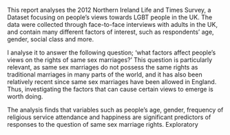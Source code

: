 This report analyses the 2012 Northern Ireland Life and Times Survey, a Dataset
focusing on people’s views towards LGBT people in the UK. The data were collected
through face-to-face interviews with adults in the UK, and contain many different
factors of interest, such as respondents’ age, gender, social class and more.

I analyse it to answer the following question; ‘what factors affect people’s views on
the rights of same sex marriages?’ This question is particularly relevant, as same sex
marriages do not possess the same rights as traditional marriages in many parts of
the world, and it has also been relatively recent since same sex marriages have
been allowed in England. Thus, investigating the factors that can cause certain
views to emerge is worth doing.

The analysis finds that variables such as people’s age, gender, frequency of religious
service attendance and happiness are significant predictors of responses to the
question of same sex marriage rights.
Exploratory
